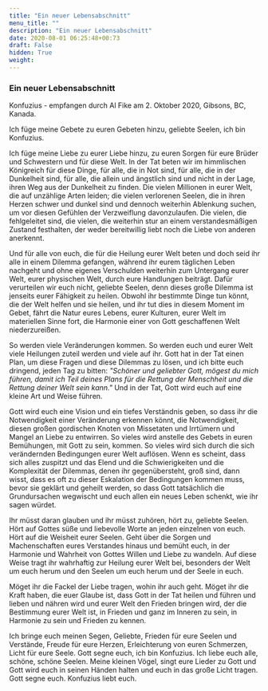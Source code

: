 ```yaml
---
title: "Ein neuer Lebensabschnitt"
menu_title: ""
description: "Ein neuer Lebensabschnitt"
date: 2020-08-01 06:25:48+00:73
draft: False
hidden: True
weight:
---
```

### Ein neuer Lebensabschnitt

Konfuzius - empfangen durch Al Fike am 2. Oktober 2020, Gibsons, BC, Kanada.

Ich füge meine Gebete zu euren Gebeten hinzu, geliebte Seelen, ich bin Konfuzius.

Ich füge meine Liebe zu eurer Liebe hinzu, zu euren Sorgen für eure Brüder und Schwestern und für diese Welt. In der Tat beten wir im himmlischen Königreich für diese Dinge, für alle, die in Not sind, für alle, die in der Dunkelheit sind, für alle, die allein und ängstlich sind und nicht in der Lage, ihren Weg aus der Dunkelheit zu finden. Die vielen Millionen in eurer Welt, die auf unzählige Arten leiden; die vielen verlorenen Seelen, die in ihren Herzen schwer und dunkel sind und dennoch weiterhin Ablenkung suchen, um vor diesen Gefühlen der Verzweiflung davonzulaufen. Die vielen, die fehlgeleitet sind, die vielen, die weiterhin stur an einem verstandesmäßigen Zustand festhalten, der weder bereitwillig liebt noch die Liebe von anderen anerkennt.  

Und für alle von euch, die für die Heilung eurer Welt beten und doch seid ihr alle in einem Dilemma gefangen, während ihr eurem täglichen Leben nachgeht und ohne eigenes Verschulden weiterhin zum Untergang eurer Welt, eurer physischen Welt, durch eure Handlungen beiträgt. Dafür verurteilen wir euch nicht, geliebte Seelen, denn dieses große Dilemma ist jenseits eurer Fähigkeit zu heilen. Obwohl ihr bestimmte Dinge tun könnt, die der Welt helfen und sie heilen, und ihr tut dies in diesem Moment im Gebet, fährt die Natur eures Lebens, eurer Kulturen, eurer Welt im materiellen Sinne fort, die Harmonie einer von Gott geschaffenen Welt niederzureißen.  

So werden viele Veränderungen kommen. So werden euch und eurer Welt viele Heilungen zuteil werden und viele auf ihr. Gott hat in der Tat einen Plan, um diese Fragen und diese Dilemmas zu lösen, und ich bitte euch dringend, jeden Tag zu bitten: *"Schöner und geliebter Gott, mögest du mich führen, damit ich Teil deines Plans für die Rettung der Menschheit und die Rettung deiner Welt sein kann."* Und in der Tat, Gott wird euch auf eine kleine Art und Weise führen.  

Gott wird euch eine Vision und ein tiefes Verständnis geben, so dass ihr die Notwendigkeit einer Veränderung erkennen könnt, die Notwendigkeit, diesen großen gordischen Knoten von Missetaten und Irrtümern und Mangel an Liebe zu entwirren. So vieles wird anstelle des Gebets in euren Bemühungen, mit Gott zu sein, kommen. So vieles wird sich durch die sich verändernden Bedingungen eurer Welt auflösen. Wenn es scheint, dass sich alles zuspitzt und das Elend und die Schwierigkeiten und die Komplexität der Dilemmas, denen ihr gegenübersteht, groß sind, dann wisst, dass es oft zu dieser Eskalation der Bedingungen kommen muss, bevor sie geklärt und geheilt werden, so dass Gott tatsächlich die Grundursachen wegwischt und euch allen ein neues Leben schenkt, wie ihr sagen würdet.  

Ihr müsst daran glauben und ihr müsst zuhören, hört zu, geliebte Seelen. Hört auf Gottes süße und liebevolle Worte an jeden einzelnen von euch. Hört auf die Weisheit eurer Seelen. Geht über die Sorgen und Machenschaften eures Verstandes hinaus und bemüht euch, in der Harmonie und Wahrheit von Gottes Willen und Liebe zu wandeln. Auf diese Weise tragt ihr wahrhaftig zur Heilung eurer Welt bei, besonders der Welt um euch herum und den Seelen um euch herum und der Seele in euch.  

Möget ihr die Fackel der Liebe tragen, wohin ihr auch geht. Möget ihr die Kraft haben, die euer Glaube ist, dass Gott in der Tat heilen und führen und lieben und nähren wird und eurer Welt den Frieden bringen wird, der die Bestimmung eurer Welt ist, in Frieden und ganz im Inneren zu sein, in Harmonie zu sein und Frieden zu kennen.

Ich bringe euch meinen Segen, Geliebte, Frieden für eure Seelen und Verstände, Freude für eure Herzen, Erleichterung von euren Schmerzen, Licht für eure Seele. Gott segne euch, ich bin Konfuzius. Ich liebe euch alle, schöne, schöne Seelen. Meine kleinen Vögel, singt eure Lieder zu Gott und Gott wird euch in seinen Händen halten und euch in das große Licht tragen. Gott segne euch. Konfuzius liebt euch.
